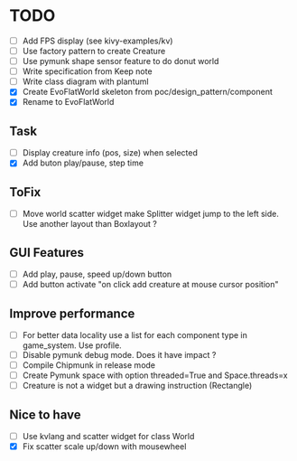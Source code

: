 # TODO

- [ ] Add FPS display (see kivy-examples/kv)
- [ ] Use factory pattern to create Creature
- [ ] Use pymunk shape sensor feature to do donut world
- [ ] Write specification from Keep note
- [ ] Write class diagram with plantuml
- [x] Create EvoFlatWorld skeleton from poc/design_pattern/component
- [x] Rename to EvoFlatWorld

## Task

- [ ] Display creature info (pos, size) when selected
- [x] Add buton play/pause, step time

## ToFix

- [ ] Move world scatter widget make Splitter widget jump to the left side. Use another layout than Boxlayout ?

## GUI Features

- [ ] Add play, pause, speed up/down button
- [ ] Add button activate "on click add creature at mouse cursor position"

## Improve performance

- [ ] For better data locality use a list for each component type in game_system. Use profile.
- [ ] Disable pymunk debug mode. Does it have impact ?
- [ ] Compile Chipmunk in release mode
- [ ] Create Pymunk space with option threaded=True and Space.threads=x
- [ ] Creature is not a widget but a drawing instruction (Rectangle)

## Nice to have

- [ ] Use kvlang and scatter widget for class World
- [x] Fix scatter scale up/down with mousewheel